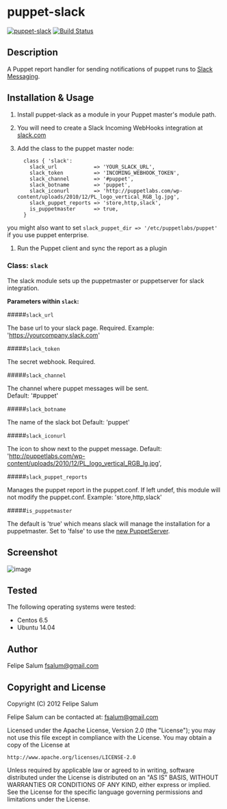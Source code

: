# puppet-slack
[![puppet-slack](https://img.shields.io/puppetforge/v/fsalum/slack.svg)](https://forge.puppetlabs.com/fsalum/slack) [![Build Status](https://travis-ci.org/fsalum/puppet-slack.svg?branch=master)](https://travis-ci.org/fsalum/puppet-slack)

## Description

A Puppet report handler for sending notifications of puppet runs to
[Slack Messaging](https://slack.com).

## Installation & Usage

1. Install puppet-slack as a module in your Puppet master's module path.

1. You will need to create a Slack Incoming WebHooks integration at [slack.com](https://slack.com)

1. Add the class to the puppet master node:

         class { 'slack':
           slack_url            => 'YOUR_SLACK_URL',
           slack_token          => 'INCOMING_WEBHOOK_TOKEN',
           slack_channel        => '#puppet',
           slack_botname        => 'puppet',
           slack_iconurl        => 'http://puppetlabs.com/wp-content/uploads/2010/12/PL_logo_vertical_RGB_lg.jpg',
           slack_puppet_reports => 'store,http,slack',
           is_puppetmaster		=> true,
         }
  you might also want to set `slack_puppet_dir => '/etc/puppetlabs/puppet'` if you use puppet enterprise.

1. Run the Puppet client and sync the report as a plugin

### Class: `slack`
The slack module sets up the puppetmaster or puppetserver for slack integration.

**Parameters within `slack`:**

#####`slack_url`

The base url to your slack page. Required.
Example: 'https://yourcompany.slack.com'

#####`slack_token`

The secret webhook. Required.

#####`slack_channel`

The channel where puppet messages will be sent.  
Default: '#puppet'

#####`slack_botname`

The name of the slack bot
Default: 'puppet'

#####`slack_iconurl`

The icon to show next to the puppet message.
Default: 'http://puppetlabs.com/wp-content/uploads/2010/12/PL_logo_vertical_RGB_lg.jpg',

#####`slack_puppet_reports`

Manages the puppet report in the puppet.conf.  If left undef, this module will not modify the puppet.conf.
Example: 'store,http,slack'

#####`is_puppetmaster`

The default is 'true' which means slack will manage the installation for a puppetmaster.
Set to 'false' to use the [new PuppetServer](https://github.com/puppetlabs/puppet-server).

## Screenshot

![image](https://raw.githubusercontent.com/fsalum/puppet-slack/master/puppet-slack.png)

## Tested

The following operating systems were tested:
* Centos 6.5
* Ubuntu 14.04 

## Author

Felipe Salum <fsalum@gmail.com>

## Copyright and License

Copyright (C) 2012 Felipe Salum

Felipe Salum can be contacted at: fsalum@gmail.com

Licensed under the Apache License, Version 2.0 (the "License");
you may not use this file except in compliance with the License.
You may obtain a copy of the License at

    http://www.apache.org/licenses/LICENSE-2.0

Unless required by applicable law or agreed to in writing, software
distributed under the License is distributed on an "AS IS" BASIS,
WITHOUT WARRANTIES OR CONDITIONS OF ANY KIND, either express or implied.
See the License for the specific language governing permissions and
limitations under the License.
